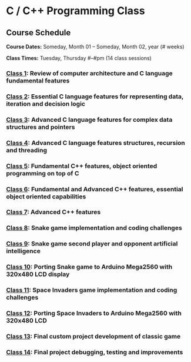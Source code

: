 # C / C++ Programming Class

## Course Schedule

**Course Dates:** Someday, Month 01 – Someday, Month 02, year (# weeks)

**Class Times:** Tuesday, Thursday #–#pm (14 class sessions)

### [Class 1](Class1.md): Review of computer architecture and C language fundamental features
### [Class 2](Class2.md): Essential C language features for representing data, iteration and decision logic
### [Class 3](Class3.md): Advanced C language features for complex data structures and pointers
### [Class 4](Class4.md): Advanced C language features structures, recursion and threading
### [Class 5](Class5.md): Fundamental C++ features, object oriented programming on top of C
### [Class 6](Class6.md): Fundamental and Advanced C++ features, essential object oriented capabilities
### [Class 7](Class7.md): Advanced C++ features
### [Class 8](Class8.md): Snake game implementation and coding challenges
### [Class 9](Class9.md): Snake game second player and opponent artificial intelligence
### [Class 10](Class10.md): Porting Snake game to Arduino Mega2560 with 320x480 LCD display
### [Class 11](Class11.md): Space Invaders game implementation and coding challenges
### [Class 12](Class12.md): Porting Space Invaders to Arduino Mega2560 with 320x480 LCD
### [Class 13](Class13.md): Final custom project development of classic game
### [Class 14](Class14.md): Final project debugging, testing and improvements
